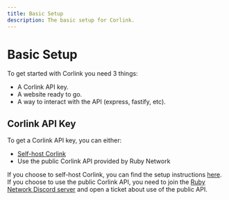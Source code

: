 ```yaml
---
title: Basic Setup
description: The basic setup for Corlink.
---
```


# Basic Setup 

To get started with Corlink you need 3 things:

- A Corlink API key.
- A website ready to go.
- A way to interact with the API (express, fastify, etc).

## Corlink API Key 

To get a Corlink API key, you can either:
- [Self-host Corlink](./7.selfhosting/)
- Use the public Corlink API provided by Ruby Network

If you choose to self-host Corlink, you can find the setup instructions [here](./7.selfhosting/).
If you choose to use the public Corlink API, you need to join the [Ruby Network Discord server](https://dsc.gg/rubynetwork) and open a ticket about use of the public API.
